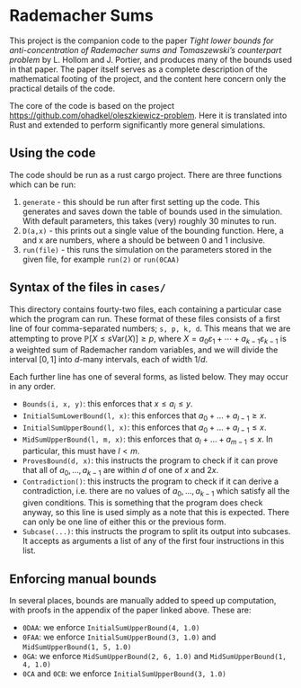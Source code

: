 # Rademacher Sums

This project is the companion code to the paper <i>Tight lower bounds for anti-concentration of Rademacher sums and Tomaszewski’s counterpart problem</i> by L. Hollom and J. Portier, and produces many of the bounds used in that paper. The paper itself serves as a complete description of the mathematical footing of the project, and the content here concern only the practical details of the code.

The core of the code is based on the project https://github.com/ohadkel/oleszkiewicz-problem. Here it is translated into Rust and extended to perform significantly more general simulations.

## Using the code
The code should be run as a rust cargo project. There are three functions which can be run:
1. `generate` - this should be run after first setting up the code. This generates and saves down the table of bounds used in the simulation. With default parameters, this takes (very) roughly 30 minutes to run.
2. `D(a,x)` - this prints out a single value of the bounding function. Here, a and x are numbers, where a should be between 0 and 1 inclusive.
3. `run(file)` - this runs the simulation on the parameters stored in the given file, for example `run(2)` or `run(0CAA)`

## Syntax of the files in `cases/`
This directory contains fourty-two files, each containing a particular case which the program can run. These format of these files consists of a first line of four comma-separated numbers; `s, p, k, d`. 
This means that we are attempting to prove $`\mathbb{P}[X \leq s\text{Var}(X)] \geq p`$, where $`X = a_0 \varepsilon_1+\cdots+ a_{k-1} \varepsilon_{k-1} `$ is a weighted sum of Rademacher random variables, and we will divide the interval $[0,1]$ into $d$-many intervals, each of width $1/d$.

Each further line has one of several forms, as listed below. They may occur in any order.
- `Bounds(i, x, y)`: this enforces that $x\leq a_i \leq y$.
- `InitialSumLowerBound(l, x)`: this enforces that $a_0+\dotsc+a_{l-1}\geq x$.
- `InitialSumUpperBound(l, x)`: this enforces that $a_0+\dotsc+a_{l-1}\leq x$.
- `MidSumUpperBound(l, m, x)`: this enforces that $a_l+\dotsc+a_{m-1} \leq x$. In particular, this must have $l < m$.
- `ProvesBound(d, x)`: this instructs the program to check if it can prove that all of $a_0,\dotsc,a_{k-1}$ are within $d$ of one of $x$ and $2x$.
- `Contradiction()`: this instructs the program to check if it can derive a contradiction, i.e. there are no values of $a_0,\dotsc,a_{k-1}$ which satisfy all the given conditions. This is something that the program does check anyway, so this line is used simply as a note that this is expected. There can only be one line of either this or the previous form.
- `Subcase(...)`: this instructs the program to split its output into subcases. It accepts as arguments a list of any of the first four instructions in this list.

## Enforcing manual bounds
In several places, bounds are manually added to speed up computation, with proofs in the appendix of the paper linked above. These are:
- `0DAA`: we enforce `InitialSumUpperBound(4, 1.0)`
- `0FAA`: we enforce `InitialSumUpperBound(3, 1.0)` and `MidSumUpperBound(1, 5, 1.0)`
- `0GA`: we enforce `MidSumUpperBound(2, 6, 1.0)` and `MidSumUpperBound(1, 4, 1.0)`
- `0CA` and `0CB`: we enforce `InitialSumUpperBound(3, 1.0)`
